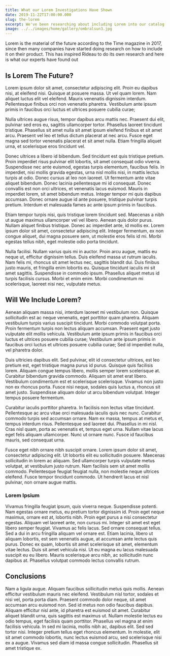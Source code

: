```yaml
---
title: What our Lorem Investigations Have Shown
date: 2019-11-22T17:00:00.000
slug: the-lorem
excerpt: We've been researching about including Lorem into our catalog for the past several years. See the results of our investigations and what will come next!
image: ../../images/home/gallery/ombralsun3.jpg
---
```


Lorem is the material of the future according to the Time magazine in 2017, since then many companies have started doing research on how to include it on their product. This has inspired Rideau to do its own research and here is what our experts have found out

## Is Lorem The Future?

Lorem ipsum dolor sit amet, consectetur adipiscing elit. Proin eu dapibus nisi, at eleifend nisi. Quisque at posuere massa. Ut vel quam lorem. Nam aliquet luctus elit vel eleifend. Mauris venenatis dignissim interdum. Pellentesque finibus orci non venenatis pharetra. Vestibulum ante ipsum primis in faucibus orci luctus et ultrices posuere cubilia curae;

Nulla ultrices augue risus, tempor dapibus arcu mattis nec. Praesent dui elit, pulvinar sed eros eu, sagittis ullamcorper tortor. Phasellus laoreet tincidunt tristique. Phasellus sit amet nulla sit amet ipsum eleifend finibus et sit amet arcu. Praesent vel leo et tellus dictum placerat at nec arcu. Fusce eget magna sed tortor venenatis placerat et sit amet nulla. Etiam fringilla aliquet urna, et scelerisque eros tincidunt vel.

Donec ultrices a libero id bibendum. Sed tincidunt est quis tristique pretium. Proin imperdiet risus pulvinar elit lobortis, sit amet consequat odio viverra. Suspendisse nec ante euismod, egestas turpis elementum, faucibus felis. In imperdiet, nisi mollis gravida egestas, urna nisl mollis nisi, in mattis lectus turpis at odio. Donec cursus at leo non laoreet. Ut fermentum ante vitae aliquet bibendum. Donec lacinia pellentesque mi id consequat. Donec convallis est non orci ultrices, et venenatis lacus euismod. Mauris in imperdiet lorem, sit amet bibendum metus. Integer tempor mi quis dapibus accumsan. Donec ornare augue id ante posuere, tristique pulvinar turpis pretium. Interdum et malesuada fames ac ante ipsum primis in faucibus.

Etiam tempor turpis nisi, quis tristique lorem tincidunt sed. Maecenas a nibh ut augue maximus ullamcorper vel vel libero. Aenean quis dolor purus. Nullam aliquet finibus tristique. Donec ac imperdiet ante, id mollis ex. Lorem ipsum dolor sit amet, consectetur adipiscing elit. Integer fermentum, ex non congue aliquet, dui magna posuere sem, ut molestie eros felis id mi. Morbi egestas tellus nibh, eget molestie odio porta tincidunt.

Nulla facilisi. Nullam varius quis mi in auctor. Proin arcu augue, mattis eu neque ut, efficitur dignissim tellus. Duis eleifend massa ut rutrum iaculis. Nam felis mi, rhoncus sit amet lectus nec, sagittis blandit dui. Duis finibus justo mauris, et fringilla enim lobortis eu. Quisque tincidunt iaculis mi sit amet sagittis. Suspendisse in commodo ipsum. Phasellus aliquet metus id turpis facilisis cursus. Morbi et enim enim. Morbi condimentum mi scelerisque, laoreet nisi nec, vulputate metus.

## Will We Include Lorem?

Aenean aliquam massa nisi, interdum laoreet mi vestibulum non. Quisque sollicitudin est ac neque venenatis, eget porttitor quam pharetra. Aliquam vestibulum turpis varius suscipit tincidunt. Morbi commodo volutpat porta. Proin fermentum turpis non lectus aliquam accumsan. Praesent eget justo vulputate elit mollis vehicula. Vestibulum ante ipsum primis in faucibus orci luctus et ultrices posuere cubilia curae; Vestibulum ante ipsum primis in faucibus orci luctus et ultrices posuere cubilia curae; Sed id imperdiet nulla, vel pharetra dolor.

Duis ultricies dapibus elit. Sed pulvinar, elit id consectetur ultrices, est leo pretium est, eget tristique magna purus id purus. Quisque quis facilisis lorem. Aliquam congue tempus libero, mollis semper lorem scelerisque at. Curabitur bibendum gravida commodo. Aliquam sit amet erat libero. Vestibulum condimentum est et scelerisque scelerisque. Vivamus non justo non ex rhoncus porta. Fusce nisi neque, sodales quis luctus a, rhoncus sit amet justo. Suspendisse aliquam dolor ut arcu bibendum volutpat. Integer tempus posuere fermentum.

Curabitur iaculis porttitor pharetra. In facilisis non lectus vitae tincidunt. Pellentesque ac arcu vitae orci malesuada iaculis quis nec nunc. Curabitur commodo turpis sed accumsan ornare. Nam ex massa, tempus at metus et, tempus interdum risus. Pellentesque sed laoreet dui. Phasellus in mi nisl. Cras nisl quam, porta ac venenatis et, tempus eget urna. Nullam vitae lacus eget felis aliquam ullamcorper. Nunc ut ornare nunc. Fusce id faucibus mauris, sed consequat urna.

Fusce eget nibh ornare nibh suscipit ornare. Lorem ipsum dolor sit amet, consectetur adipiscing elit. Ut lobortis elit eu sollicitudin posuere. Maecenas sollicitudin in lorem ac aliquam. Sed ullamcorper turpis vulputate metus volutpat, at vestibulum justo rutrum. Nam facilisis sem sit amet mollis commodo. Pellentesque feugiat feugiat nulla, non molestie neque ultrices eleifend. Fusce tempor tincidunt commodo. Ut hendrerit lacus et nisl pulvinar, non ornare augue mattis.

### Lorem Ipsium

Vivamus fringilla feugiat ipsum, quis viverra neque. Suspendisse potenti. Nam egestas ornare metus, eu pretium tortor dignissim id. Proin eget neque maximus, ornare est at, lobortis nibh. Proin eget purus a nisi consectetur egestas. Aliquam vel laoreet ante, non cursus mi. Integer sit amet est eget libero semper feugiat. Vivamus ac felis lacus. Sed ornare consequat tellus. Sed a dui in arcu fringilla aliquam vel ornare est. Etiam lacinia, libero ut aliquam lobortis, est sem venenatis augue, at accumsan ante lectus quis purus. Donec ex quam, lobortis sit amet scelerisque sit amet, elementum vitae lectus. Duis sit amet vehicula nisi. Ut eu magna eu lacus malesuada suscipit eu eu libero. Mauris scelerisque arcu nibh, ac sollicitudin nunc dapibus at. Phasellus volutpat commodo lectus convallis rutrum.

## Conclusions

Nam a ligula augue. Aliquam faucibus sollicitudin metus quis mollis. Aenean efficitur vestibulum mauris nec eleifend. Vestibulum nisl tortor, sodales et nisi vel, porta porta diam. Praesent commodo dolor neque, sit amet accumsan arcu euismod non. Sed id metus non odio faucibus dapibus. Aliquam efficitur nisl ante, id pharetra est euismod sit amet. Curabitur aliquet blandit urna, quis sagittis est maximus ut. Nullam molestie lectus eu odio tempus, eget facilisis quam porttitor. Phasellus vel magna at enim facilisis vehicula. In sed mi lacinia, mollis nibh ac, dapibus elit. Sed sed tortor nisi. Integer pretium tellus eget rhoncus elementum. In molestie, elit sit amet commodo lobortis, nunc lectus euismod arcu, sed scelerisque nisi ex a augue. Vivamus sed diam id massa congue sollicitudin. Phasellus sit amet tristique ex.
